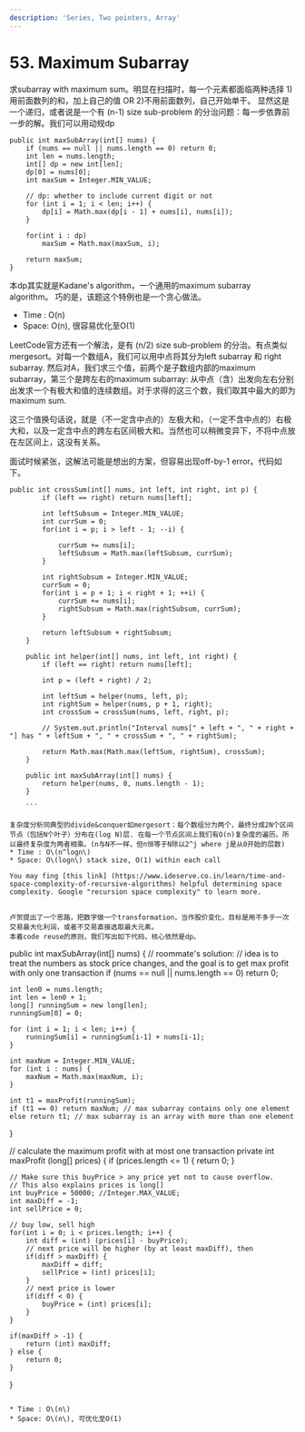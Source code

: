 ```yaml
---
description: 'Series, Two pointers, Array'
---
```


# 53. Maximum Subarray

求subarray with maximum sum。明显在扫描时，每一个元素都面临两种选择 1\)用前面数列的和，加上自己的值 OR 2\)不用前面数列，自己开始单干。
显然这是一个递归，或者说是一个有 (n-1) size sub-problem 的分治问题：每一步依靠前一步的解。我们可以用动规dp


```
public int maxSubArray(int[] nums) {
    if (nums == null || nums.length == 0) return 0;
    int len = nums.length;
    int[] dp = new int[len];
    dp[0] = nums[0];
    int maxSum = Integer.MIN_VALUE;
    
    // dp: whether to include current digit or not
    for (int i = 1; i < len; i++) {
        dp[i] = Math.max(dp[i - 1] + nums[i], nums[i]);
    }
    
    for(int i : dp)
        maxSum = Math.max(maxSum, i);
    
    return maxSum;
}
```

本dp其实就是Kadane's algorithm，一个通用的maximum subarray algorithm。
巧的是，该题这个特例也是一个贪心做法。

* Time : O\(n\)
* Space: O\(n\), 很容易优化至O(1)


LeetCode官方还有一个解法，是有 (n/2) size sub-problem 的分治。有点类似mergesort。对每一个数组A，我们可以用中点将其分为left subarray 和 right subarray. 然后对A，我们求三个值，前两个是子数组内部的maximum subarray，第三个是跨左右的maximum subarray: 从中点（含）出发向左右分别出发求一个有极大和值的连续数组。对于求得的这三个数，我们取其中最大的即为maximum sum. 

这三个值换句话说，就是（不一定含中点的）左极大和，（一定不含中点的）右极大和，以及一定含中点的跨左右区间极大和。当然也可以稍微变异下，不将中点放在左区间上，这没有关系。

面试时候紧张，这解法可能是想出的方案，但容易出现off-by-1 error。代码如下。

```
public int crossSum(int[] nums, int left, int right, int p) {
        if (left == right) return nums[left];

        int leftSubsum = Integer.MIN_VALUE;
        int currSum = 0;
        for(int i = p; i > left - 1; --i) {
            
            currSum += nums[i];
            leftSubsum = Math.max(leftSubsum, currSum);
        }

        int rightSubsum = Integer.MIN_VALUE;
        currSum = 0;
        for(int i = p + 1; i < right + 1; ++i) {
            currSum += nums[i];
            rightSubsum = Math.max(rightSubsum, currSum);
        }

        return leftSubsum + rightSubsum;
    }

    public int helper(int[] nums, int left, int right) {
        if (left == right) return nums[left];

        int p = (left + right) / 2;

        int leftSum = helper(nums, left, p);
        int rightSum = helper(nums, p + 1, right);
        int crossSum = crossSum(nums, left, right, p);

        // System.out.println("Interval nums[" + left + ", " + right + "] has " + leftSum + ", " + crossSum + ", " + rightSum);

        return Math.max(Math.max(leftSum, rightSum), crossSum);
    }

    public int maxSubArray(int[] nums) {
        return helper(nums, 0, nums.length - 1);
    }

    ```

复杂度分析同典型的divide&conquer如mergesort：每个数组分为两个，最终分成2N个区间节点（包括N个叶子）分布在(log N)层. 在每一个节点区间上我们有O(n)复杂度的遍历。所以最终复杂度为两者相乘。(n与N不一样，但n恒等于N除以2^j where j是从0开始的层数)
* Time : O\(n^logn\)
* Space: O\(logn\) stack size, O(1) within each call

You may fing [this link] (https://www.ideserve.co.in/learn/time-and-space-complexity-of-recursive-algorithms) helpful determining space complexity. Google "recursion space complexity" to learn more. 


卢贺提出了一个思路，把数字做一个transformation，当作股价变化，目标是用不多于一次交易最大化利润，或者不交易直接选取最大元素。
本着code reuse的原则，我们写出如下代码，核心依然是dp。

```
public int maxSubArray(int[] nums) {
    // roommate's solution:
    // idea is to treat the numbers as stock price changes, and the goal is to get max profit with only one transaction
    if (nums == null || nums.length == 0)
        return 0;
    
    int len0 = nums.length;
    int len = len0 + 1;
    long[] runningSum = new long[len];
    runningSum[0] = 0;
    
    for (int i = 1; i < len; i++) {
        runningSum[i] = runningSum[i-1] + nums[i-1];
    }
    
    int maxNum = Integer.MIN_VALUE;
    for (int i : nums) {
        maxNum = Math.max(maxNum, i);
    }
    
    int t1 = maxProfit(runningSum);
    if (t1 == 0) return maxNum; // max subarray contains only one element
    else return t1; // max subarray is an array with more than one element
}

// calculate the maximum profit with at most one transaction
private int maxProfit (long[] prices) {
    if (prices.length <= 1) {
        return 0;
    }

    // Make sure this buyPrice > any price yet not to cause overflow. 
    // This also explains prices is long[]
    int buyPrice = 50000; //Integer.MAX_VALUE;
    int maxDiff = -1;
    int sellPrice = 0;

    // buy low, sell high
    for(int i = 0; i < prices.length; i++) {
        int diff = (int) (prices[i] - buyPrice);
        // next price will be higher (by at least maxDiff), then 
        if(diff > maxDiff) {
            maxDiff = diff;
            sellPrice = (int) prices[i];
        }
        // next price is lower
        if(diff < 0) {
            buyPrice = (int) prices[i];
        }
    }
    
    if(maxDiff > -1) {
        return (int) maxDiff;
    } else {
        return 0;
    }
}
```

* Time : O\(n\)
* Space: O\(n\), 可优化至O(1)